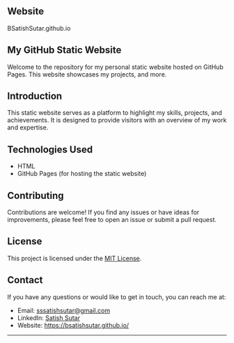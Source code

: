 ## Website
BSatishSutar.github.io

## My GitHub Static Website

Welcome to the repository for my personal static website hosted on GitHub Pages. This website showcases my projects, and more.

## Introduction

This static website serves as a platform to highlight my skills, projects, and achievements. It is designed to provide visitors with an overview of my work and expertise.

## Technologies Used

- HTML
- GitHub Pages (for hosting the static website)

## Contributing

Contributions are welcome! If you find any issues or have ideas for improvements, please feel free to open an issue or submit a pull request.

## License

This project is licensed under the [MIT License](LICENSE).

## Contact

If you have any questions or would like to get in touch, you can reach me at:

- Email: sssatishsutar@gmail.com
- LinkedIn: [Satish Sutar](https://www.linkedin.com/in/satish-sutar/)
- Website: https://bsatishsutar.github.io/

---

